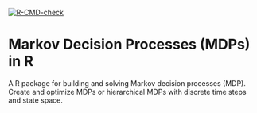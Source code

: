 <!-- badges: start -->
[![R-CMD-check](https://github.com/relund/mdp/actions/workflows/R-CMD-check.yaml/badge.svg)](https://github.com/relund/mdp/actions/workflows/R-CMD-check.yaml)
<!-- badges: end -->

# Markov Decision Processes (MDPs) in R

A R package for building and solving Markov decision processes (MDP).
Create and optimize MDPs or hierarchical MDPs with discrete time steps and state space.
